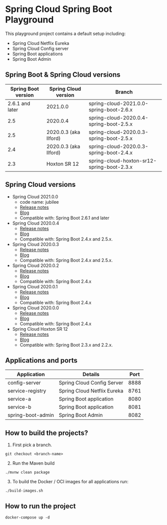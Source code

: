 # Spring Cloud Spring Boot Playground

This playground project contains a default setup including:
* Spring Cloud Netflix Eureka
* Spring Cloud Config server
* Spring Boot applications
* Spring Boot Admin

## Spring Boot & Spring Cloud versions

| Spring Boot version | Spring Cloud version  | Branch                                     |
|---------------------|-----------------------|--------------------------------------------|
| 2.6.1 and later     | 2021.0.0              | spring-cloud-2021.0.0-spring-boot-2.6.x    |
| 2.5                 | 2020.0.4              | spring-cloud-2020.0.4-spring-boot-2.5.x    |
| 2.5                 | 2020.0.3 (aka Ilford) | spring-cloud-2020.0.3-spring-boot-2.5.x    |
| 2.4                 | 2020.0.3 (aka Ilford) | spring-cloud-2020.0.3-spring-boot-2.4.x    |
| 2.3                 | Hoxton SR 12          | spring-cloud-hoxton-sr12-spring-boot-2.3.x |

## Spring Cloud versions

* Spring Cloud 2021.0.0
  * code name: jubilee
  * [Release notes](https://github.com/spring-cloud/spring-cloud-release/wiki/Spring-Cloud-2021.0-Release-Notes#202100)
  * [Blog](https://spring.io/blog/2021/12/02/spring-cloud-2021-0-0-codename-jubilee-has-been-released)
  * Compatible with: Spring Boot 2.6.1 and later
* Spring Cloud 2020.0.4
  * [Release notes](https://github.com/spring-cloud/spring-cloud-release/wiki/Spring-Cloud-2020.0-Release-Notes#202004)
  * [Blog](https://spring.io/blog/2021/09/23/spring-cloud-2020-0-4-has-been-released)
  * Compatible with: Spring Boot 2.4.x and 2.5.x.
* Spring Cloud 2020.0.3
  * [Release notes](https://github.com/spring-cloud/spring-cloud-release/wiki/Spring-Cloud-2020.0-Release-Notes#202003)
  * [Blog](https://spring.io/blog/2021/05/28/spring-cloud-2020-0-3-aka-ilford-is-available)
  * Compatible with: Spring Boot 2.4.x and 2.5.x.
* Spring Cloud 2020.0.2
  * [Release notes](https://github.com/spring-cloud/spring-cloud-release/wiki/Spring-Cloud-2020.0-Release-Notes#202002)
  * [Blog](https://spring.io/blog/2021/03/18/spring-cloud-2020-0-2-aka-ilford-is-available)
  * Compatible with: Spring Boot 2.4.x
* Spring Cloud 2020.0.1
  * [Release notes](https://github.com/spring-cloud/spring-cloud-release/wiki/Spring-Cloud-2020.0-Release-Notes#202001)
  * [Blog](https://spring.io/blog/2021/01/28/spring-cloud-2020-0-1-aka-ilford-is-available)
  * Compatible with: Spring Boot 2.4.x
* Spring Cloud 2020.0.0
  * [Release notes](https://github.com/spring-cloud/spring-cloud-release/wiki/Spring-Cloud-2020.0-Release-Notes#202000)
  * [Blog](https://spring.io/blog/2020/12/22/spring-cloud-2020-0-0-aka-ilford-is-available)
  * Compatible with: Spring Boot 2.4.x  
* Spring Cloud Hoxton SR 12
  * [Release notes](https://github.com/spring-cloud/spring-cloud-release/wiki/Spring-Cloud-Hoxton-Release-Notes#hoxtonsr12)
  * [Blog](https://spring.io/blog/2021/07/07/spring-cloud-hoxton-sr12-has-been-released)
  * Compatible with: Spring Boot 2.3.x and 2.2.x.

## Applications and ports

| Application       | Details                     | Port |
|-------------------|-----------------------------|------|
| config-server     | Spring Cloud Config Server  | 8888 |
| service-registry  | Spring Cloud Netflix Eureka | 8761 |
| service-a         | Spring Boot application     | 8080 |
| service-b         | Spring Boot application     | 8081 |
| spring-boot-admin | Spring Boot Admin           | 8082 |

## How to build the projects?

1. First pick a branch.

```
git checkout <branch-name>
```

2. Run the Maven build

```
./mvnw clean package
```

3. To build the Docker / OCI images for all applications run:

```
./build-images.sh
```

## How to run the project

```
docker-compose up -d
```
